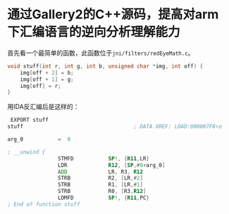 # 通过Gallery2的C++源码，提高对arm下汇编语言的逆向分析理解能力


首先看一个最简单的函数，此函数位于`jni/filters/redEyeMath.c`。

```c
void stuff(int r, int g, int b, unsigned char *img, int off) {
    img[off + 2] = b;
    img[off + 1] = g;
    img[off] = r;
}
```

用IDA反汇编后是这样的：

```asm
 EXPORT stuff
stuff                                   ; DATA XREF: LOAD:000007F8↑o

arg_0           =  0

; __unwind {
                STMFD           SP!, {R11,LR}
                LDR             R12, [SP,#8+arg_0]
                ADD             LR, R3, R12
                STRB            R2, [LR,#2]
                STRB            R1, [LR,#1]
                STRB            R0, [R3,R12]
                LDMFD           SP!, {R11,PC}
; End of function stuff
```



